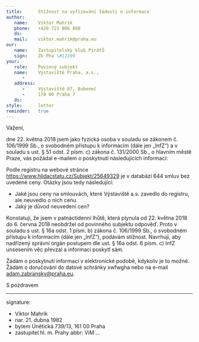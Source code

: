```yaml
---
title:      Stížnost na vyřizování žádosti o informace
author:
   name:    Viktor Mahrik
   phone:   +420 721 006 868
   ds:      
   mail:    viktor.mahrik@praha.eu
our:
   name:    Zastupitelský klub Pirátů
   sign:    Zk Pha \#11199
your:
   role:    Povinný subjekt
   name:    Výstaviště Praha, a.s.,
      -     
   address:
      -     Výstaviště 67, Bubeneč
      -     170 00 Praha 7
   ds:      
style:      letter
reminder:   true
---
```


Vážení,

dne 22. května 2018 jsem jako fyzická osoba v souladu se zákonem č. 106/1999 Sb., o svobodném přístupu k informacím (dále jen „InfZ“) a v souladu s ust. § 51 odst. 2 písm. c) zákona č. 131/2000 Sb., o hlavním městě Praze, vás požádal e-mailem o poskytnutí následujících informací: 

Podle registru na webové stránce https://www.hlidacstatu.cz/Subjekt/25649329 je v databázi 644 smluv bez uvedené ceny. Otázky jsou tedy následující:

- Jaké jsou ceny na smlouvách, které Výstaviště a.s. zavedlo do registru, ale neuvedlo o nich cenu. 
- Jaký je důvod neuvedení cen? 

Konstatuji, že jsem v patnáctidenní lhůtě, která plynula od 22. května 2018 do 6. června 2018 neobdržel od povinného subjektu odpověď. Proto v souladu s ust. § 16a odst. 1 písm. b) zákona č. 106/1999 Sb., o svobodném přístupu k informacím (dále jen „InfZ“), podávám stížnost. Navrhuji, aby nadřízený správní orgán postupem dle ust. § 16a odst. 6 písm. c) InfZ unsesením věc převzal a informaci poskytl sám.

Žádám o poskytnutí informací v elektronické podobě, kdykoliv je to možné. Žádám o doručování do datové schránky xwfwgha nebo na e-mail adam.zabransky@praha.eu.

S pozdravem

---
signature: 
  - Viktor Mahrik
  - nar. 21. dubna 1982
  - bytem Únětická 739/13, 161 00 Praha
  - zastupitel hl. m. Prahy
abbr:       ViM
...
